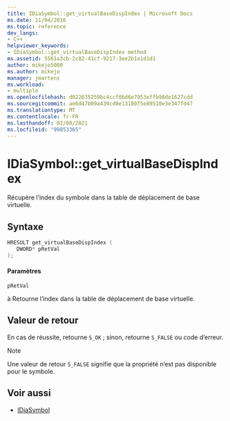 ```yaml
---
title: IDiaSymbol::get_virtualBaseDispIndex | Microsoft Docs
ms.date: 11/04/2016
ms.topic: reference
dev_langs:
- C++
helpviewer_keywords:
- IDiaSymbol::get_virtualBaseDispIndex method
ms.assetid: 5561a3cb-2c82-41cf-9217-3ee2b1e1d1d1
author: mikejo5000
ms.author: mikejo
manager: jmartens
ms.workload:
- multiple
ms.openlocfilehash: d022635259bc4ccf0bd6e7953effb98de1627cdd
ms.sourcegitcommit: ae6d47b09a439cd0e13180f5e89510e3e347fd47
ms.translationtype: MT
ms.contentlocale: fr-FR
ms.lasthandoff: 02/08/2021
ms.locfileid: "99853365"
---
```

# <a name="idiasymbolget_virtualbasedispindex"></a>IDiaSymbol::get_virtualBaseDispIndex
Récupère l’index du symbole dans la table de déplacement de base virtuelle.

## <a name="syntax"></a>Syntaxe

```C++
HRESULT get_virtualBaseDispIndex (
   DWORD* pRetVal
);
```

#### <a name="parameters"></a>Paramètres
 `pRetVal`

à Retourne l’index dans la table de déplacement de base virtuelle.

## <a name="return-value"></a>Valeur de retour
 En cas de réussite, retourne `S_OK` ; sinon, retourne `S_FALSE` ou code d’erreur.

> [!NOTE]
> Une valeur de retour `S_FALSE` signifie que la propriété n’est pas disponible pour le symbole.

## <a name="see-also"></a>Voir aussi
- [IDiaSymbol](../../debugger/debug-interface-access/idiasymbol.md)